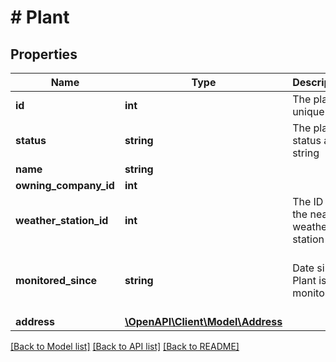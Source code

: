 # # Plant

## Properties

Name | Type | Description | Notes
------------ | ------------- | ------------- | -------------
**id** | **int** | The plant unique ID | 
**status** | **string** | The plant status as a string | [optional] 
**name** | **string** |  | 
**owning_company_id** | **int** |  | [optional] 
**weather_station_id** | **int** | The ID of the nearest weather station | [optional] 
**monitored_since** | **string** | Date since Plant is in monitoring | [optional] [default to '2017-02-02 18:31:45']
**address** | [**\OpenAPI\Client\Model\Address**](Address.md) |  | [optional] 

[[Back to Model list]](../../README.md#documentation-for-models) [[Back to API list]](../../README.md#documentation-for-api-endpoints) [[Back to README]](../../README.md)



